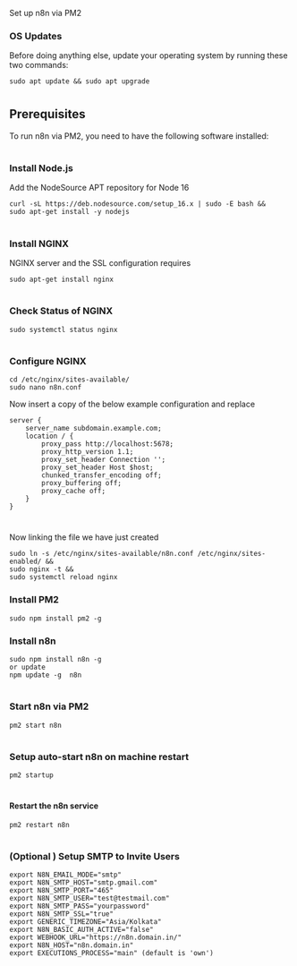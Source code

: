 Set up n8n via PM2

### OS Updates
Before doing anything else, update your operating system by running these two commands:
```
sudo apt update && sudo apt upgrade
```
#
## Prerequisites
To run n8n via PM2, you need to have the following software installed:
#
### Install Node.js
Add the NodeSource APT repository for Node 16
```
curl -sL https://deb.nodesource.com/setup_16.x | sudo -E bash &&
sudo apt-get install -y nodejs
```
#
### Install NGINX
NGINX server and the SSL configuration requires
```
sudo apt-get install nginx
```
#
### Check Status of NGINX
```
sudo systemctl status nginx
```
#
### Configure NGINX
```
cd /etc/nginx/sites-available/
sudo nano n8n.conf
```
Now insert a copy of the below example configuration and replace
```
server {
    server_name subdomain.example.com;
    location / {
        proxy_pass http://localhost:5678;
        proxy_http_version 1.1;
        proxy_set_header Connection '';
        proxy_set_header Host $host;
        chunked_transfer_encoding off;
        proxy_buffering off;
        proxy_cache off;
    }
}
```
#
Now linking the file we have just created
```
sudo ln -s /etc/nginx/sites-available/n8n.conf /etc/nginx/sites-enabled/ &&
sudo nginx -t &&
sudo systemctl reload nginx
```

### Install PM2
```
sudo npm install pm2 -g
```
### Install n8n
```
sudo npm install n8n -g
or update
npm update -g  n8n
```
#
### Start n8n via PM2
```
pm2 start n8n
```
#
### Setup auto-start n8n on machine restart
```
pm2 startup
```
#
#### Restart the n8n service
```
pm2 restart n8n
```
#
### (Optional ) Setup SMTP to Invite Users

```
export N8N_EMAIL_MODE="smtp"
export N8N_SMTP_HOST="smtp.gmail.com"
export N8N_SMTP_PORT="465"
export N8N_SMTP_USER="test@testmail.com"
export N8N_SMTP_PASS="yourpassword"
export N8N_SMTP_SSL="true"
export GENERIC_TIMEZONE="Asia/Kolkata"
export N8N_BASIC_AUTH_ACTIVE="false"
export WEBHOOK_URL="https://n8n.domain.in/"
export N8N_HOST="n8n.domain.in"
export EXECUTIONS_PROCESS="main" (default is 'own')
```
